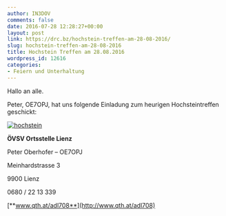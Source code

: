 ```yaml
---
author: IN3DOV
comments: false
date: 2016-07-28 12:28:27+00:00
layout: post
link: https://drc.bz/hochstein-treffen-am-28-08-2016/
slug: hochstein-treffen-am-28-08-2016
title: Hochstein Treffen am 28.08.2016
wordpress_id: 12616
categories:
- Feiern und Unterhaltung
---
```


Hallo an alle.

Peter, OE7OPJ, hat uns folgende Einladung zum heurigen Hochsteintreffen geschickt:



[![hochstein](https://drc.bz/wp-content/uploads/2016/07/hochstein.jpg)](https://drc.bz/wp-content/uploads/2016/07/hochstein.jpg)

**ÖVSV Ortsstelle Lienz**

Peter Oberhofer – OE7OPJ

Meinhardstrasse 3

9900 Lienz

0680 / 22 13 339

[**www.qth.at/adl708**](http://www.qth.at/adl708)
